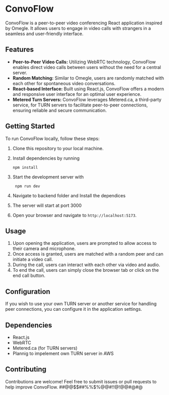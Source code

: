 # ConvoFlow

ConvoFlow is a peer-to-peer video conferencing React application inspired by Omegle. It allows users to engage in video calls with strangers in a seamless and user-friendly interface.

## Features

- **Peer-to-Peer Video Calls:** Utilizing WebRTC technology, ConvoFlow enables direct video calls between users without the need for a central server.
- **Random Matching:** Similar to Omegle, users are randomly matched with each other for spontaneous video conversations.
- **React-based Interface:** Built using React.js, ConvoFlow offers a modern and responsive user interface for an optimal user experience.
- **Metered Turn Servers:** ConvoFlow leverages Metered.ca, a third-party service, for TURN servers to facilitate peer-to-peer connections, ensuring reliable and secure communication.

## Getting Started

To run ConvoFlow locally, follow these steps:

1. Clone this repository to your local machine.
2. Install dependencies by running
   
   ```
   npm install
   ```

  
4. Start the development server with

    ```
     npm run dev
     ```
    
6. Navigate to backend folder and Install the dependices
7. The server will start at port 3000
8. Open your browser and navigate to `http://localhost:5173`.

## Usage

1. Upon opening the application, users are prompted to allow access to their camera and microphone.
2. Once access is granted, users are matched with a random peer and can initiate a video call.
3. During the call, users can interact with each other via video and audio.
4. To end the call, users can simply close the browser tab or click on the end call button.

## Configuration

If you wish to use your own TURN server or another service for handling peer connections, you can configure it in the application settings.

## Dependencies

- React.js
- WebRTC
- Metered.ca (for TURN servers)
- Plannig to impelement own TURN server in AWS

## Contributing

Contributions are welcome! Feel free to submit issues or pull requests to help improve ConvoFlow.
##@@$$##%%$%$%#$@@#!!@!@@#@#@

